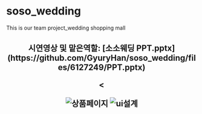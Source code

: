 # soso_wedding
This is our team project_wedding shopping mall

<h2 align="center"> 시연영상 및 맡은역할:
[소소웨딩 PPT.pptx](https://github.com/GyuryHan/soso_wedding/files/6127249/PPT.pptx)

<

![상품페이지](https://user-images.githubusercontent.com/66048317/111075267-86b40f00-852a-11eb-93ff-56592946884a.jpg)
![ui설계](https://user-images.githubusercontent.com/66048317/111075268-87e53c00-852a-11eb-873c-de6dd4b9aef4.jpg)
